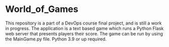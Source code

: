# World_of_Games
This repository is a part of a DevOps course final project, and is still a work in progress.
The application is a text based game which runs a Python Flask web server that presents players their score.
The game can be run by using the MainGame.py file. Python 3.9 or up required.
